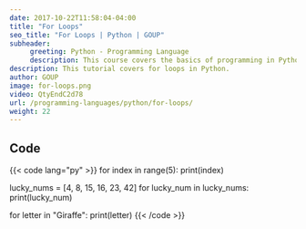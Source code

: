 ```yaml
---
date: 2017-10-22T11:58:04-04:00
title: "For Loops"
seo_title: "For Loops | Python | GOUP"
subheader:
     greeting: Python - Programming Language
     description: This course covers the basics of programming in Python. Work your way through the videos/articles and I'll teach you everything you need to know to start your programming journey!
description: This tutorial covers for loops in Python.
author: GOUP
image: for-loops.png
video: QtyEndC2d78
url: /programming-languages/python/for-loops/
weight: 22
---
```


## Code

{{< code lang="py" >}}
for index in range(5):
    print(index)

lucky_nums = [4, 8, 15, 16, 23, 42]
for lucky_num in lucky_nums:
    print(lucky_num)

for letter in "Giraffe":
    print(letter)
{{< /code >}}